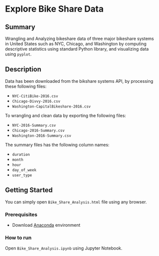 # Explore Bike Share Data

## Summary

Wrangling and Analyzing bikeshare data of three major bikeshare systems in United States such as NYC, Chicago, and Washington by computing descriptive statistics using standard Python library, and visualizing data using `pyplot`.

## Description

Data has been downloaded from the bikshare systems API, by processing these following files:
- `NYC-CitiBike-2016.csv`
- `Chicago-Divvy-2016.csv`
- `Washington-CapitalBikeshare-2016.csv`

To wrangling and clean data by exporting the following files:
- `NYC-2016-Summary.csv`
- `Chicago-2016-Summary.csv`
- `Washington-2016-Summary.csv`

The summary files has the following column names:
- `duration`
- `month`
- `hour`
- `day_of_week`
- `user_type`

## Getting Started

You can simply open `Bike_Share_Analysis.html` file using any browser.

### Prerequisites
- Download [Anaconda](https://conda.io/miniconda.html) environment
### How to run
Open `Bike_Share_Analysis.ipynb` using Jupyter Notebook.